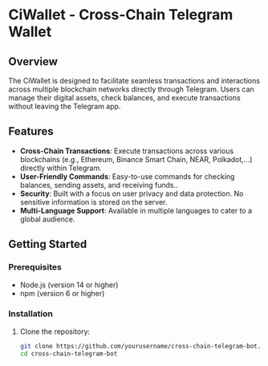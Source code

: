 # CiWallet - Cross-Chain Telegram Wallet

## Overview

The CiWallet is designed to facilitate seamless transactions and interactions across multiple blockchain networks directly through Telegram. Users can manage their digital assets, check balances, and execute transactions without leaving the Telegram app.

## Features

- **Cross-Chain Transactions**: Execute transactions across various blockchains (e.g., Ethereum, Binance Smart Chain, NEAR, Polkadot,...) directly within Telegram.
- **User-Friendly Commands**: Easy-to-use commands for checking balances, sending assets, and receiving funds..
- **Security**: Built with a focus on user privacy and data protection. No sensitive information is stored on the server.
- **Multi-Language Support**: Available in multiple languages to cater to a global audience.

## Getting Started

### Prerequisites

- Node.js (version 14 or higher)
- npm (version 6 or higher)

### Installation

1. Clone the repository:

   ```bash
   git clone https://github.com/yourusername/cross-chain-telegram-bot.git
   cd cross-chain-telegram-bot

